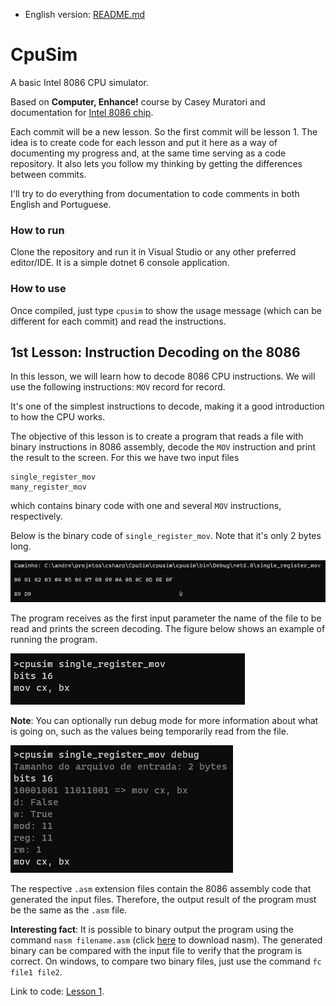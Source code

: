 - English version: [README.md](README.md)

# CpuSim
A basic Intel 8086 CPU simulator.

Based on **Computer, Enhance!** course by Casey Muratori and documentation for [Intel 8086 chip](https://edge.edx.org/c4x/BITSPilani/EEE231/asset/8086_family_Users_Manual_1_.pdf).

Each commit will be a new lesson. So the first commit will be lesson 1.
The idea is to create code for each lesson and put it here as a way of documenting my progress and,
at the same time serving as a code repository.
It also lets you follow my thinking by getting the differences between commits.

I'll try to do everything from documentation to code comments in both English and Portuguese.

### How to run
Clone the repository and run it in Visual Studio or any other preferred editor/IDE.
It is a simple dotnet 6 console application.

### How to use
Once compiled, just type `cpusim` to show the usage message (which can be different for each commit) and read the instructions.

## 1st Lesson: Instruction Decoding on the 8086
In this lesson, we will learn how to decode 8086 CPU instructions.
We will use the following instructions:
`MOV` record for record.

It's one of the simplest instructions to decode, making it a good introduction to how the CPU works.

The objective of this lesson is to create a program that reads a file with binary instructions in 8086 assembly,
decode the `MOV` instruction and print the result to the screen. For this we have two input files
```
single_register_mov
many_register_mov
```
which contains binary code with one and several `MOV` instructions, respectively.

Below is the binary code of `single_register_mov`. Note that it's only 2 bytes long.

![](https://github.com/amelco/cpusim/blob/main/images/L1-3.PNG)

The program receives as the first input parameter the name of the file to be read and prints the
screen decoding. The figure below shows an example of running the program.

![Example of running program](https://github.com/amelco/cpusim/blob/main/images/L1-1.PNG)

**Note**: You can optionally run debug mode for more information
about what is going on, such as the values being temporarily read from the file.

![Example of showing debug information](https://github.com/amelco/cpusim/blob/main/images/L1-2.PNG)

The respective `.asm` extension files contain the 8086 assembly code that generated the input files.
Therefore, the output result of the program must be the same as the `.asm` file.

**Interesting fact**: It is possible to binary output the program using the command `nasm filename.asm`
(click [here](https://www.nasm.us/) to download nasm).
The generated binary can be compared with the input file to verify that the program is correct.
On windows, to compare two binary files, just use the command `fc file1 file2`.

Link to code: [Lesson 1](https://github.com/amelco/cpusim/commit/cb10100c4bbd553a723317b0c8ace3d556677f5d).
